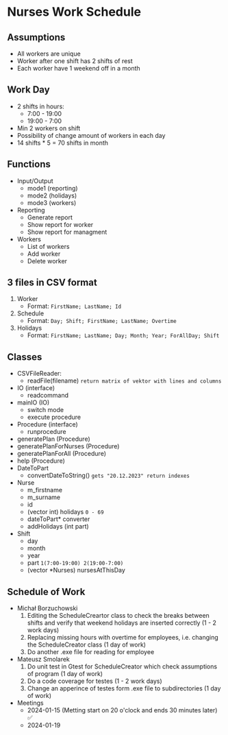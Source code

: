 # Nurses Work Schedule

## Assumptions

- All workers are unique
- Worker after one shift has 2 shifts of rest
- Each worker have 1 weekend off in a month

## Work Day

- 2 shifts in hours:
  - 7:00 - 19:00
  - 19:00 - 7:00
- Min 2 workers on shift
- Possibility of change amount of workers in each day 
- 14 shifts * 5 = 70 shifts in month

## Functions

- Input/Output
    - mode1 (reporting)
    - mode2 (holidays)
    - mode3 (workers)
- Reporting
    - Generate report
    - Show report for worker
    - Show report for managment
- Workers
    - List of workers
    - Add worker
    - Delete worker

## 3 files in CSV format

1. Worker 
    - Format: `FirstName; LastName; Id`
2. Schedule
    - Format: `Day; Shift; FirstName; LastName; Overtime`
3. Holidays
    - Format: `FirstName; LastName; Day; Month; Year; ForAllDay; Shift`

## Classes

- CSVFileReader:
    - readFile(filename) `return matrix of vektor with lines and columns`
- IO (interface)
    - readcommand
- mainIO (IO)
    - switch mode
    - execute procedure
- Procedure (interface)
    - runprocedure
- generatePlan (Procedure)
- generatePlanForNurses (Procedure)
- generatePlanForAll (Procedure)
- help (Procedure)
- DateToPart
    - convertDateToString() `gets "20.12.2023" return indexes`
- Nurse
    - m_firstname
    - m_surname
    - id
    - (vector int) holidays `0 - 69`
    - dateToPart* converter
    - addHolidays (int part)
- Shift
    - day
    - month
    - year
    - part `1(7:00-19:00) 2(19:00-7:00)`
    - (vector *Nurses) nursesAtThisDay

## Schedule of Work
- Michał Borzuchowski
  1. Editing the ScheduleCreartor class to check the breaks between shifts and verify that weekend holidays are inserted correctly (1 - 2 work days)
  2. Replacing missing hours with overtime for employees, i.e. changing the ScheduleCreator class (1 day of work)
  3. Do another .exe file for reading for employee
- Mateusz Smolarek
  1. Do unit test in Gtest for ScheduleCreator which check assumptions of program (1 day of work)
  2. Do a code coverage for testes (1 - 2 work days)
  3. Change an apperince of testes form .exe file to subdirectories (1 day of work)
- Meetings
  - 2024-01-15 (Metting start on 20 o'clock and ends 30 minutes later) :white_check_mark:
  - 2024-01-19
